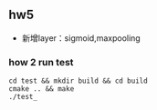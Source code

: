 ## hw5

- 新增layer：sigmoid,maxpooling

### how 2 run test

```
cd test && mkdir build && cd build
cmake .. && make 
./test_ 
```

